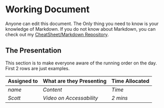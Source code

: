 <link rel="stylesheet" type="text/css" href="style.css">

# <span class="main-heading">Working Document</span>

Anyone can edit this document. The Only thing you need to know is your knowledge of Markdown. If you do not know about Markdown, you can check out my [CheatSheet/Markdown Repository](https://github.com/Scott-oustudent/Cheat-Sheets/blob/main/Markdown.md). 

## The Presentation 
This section is to make everyone aware of the running order on the day. First 2 rows are just examples.

| Assigned to | What are they Presenting | Time Allocated |
|---|---|---|
| _name_ | _Content_ | _Time_ |
| _Scott_ | _Video on Accessability_ | _2 mins_ |


